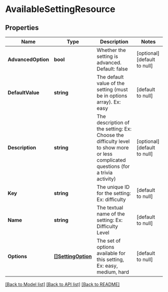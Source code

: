 # AvailableSettingResource

## Properties
Name | Type | Description | Notes
------------ | ------------- | ------------- | -------------
**AdvancedOption** | **bool** | Whether the setting is advanced. Default: false | [optional] [default to null]
**DefaultValue** | **string** | The default value of the setting (must be in options array). Ex: easy | [default to null]
**Description** | **string** | The description of the setting: Ex: Choose the difficulty level to show more or less complicated questions (for a trivia activity) | [optional] [default to null]
**Key** | **string** | The unique ID for the setting: Ex: difficulty | [default to null]
**Name** | **string** | The textual name of the setting: Ex: Difficulty Level | [default to null]
**Options** | [**[]SettingOption**](SettingOption.md) | The set of options available for this setting, Ex: easy, medium, hard | [default to null]

[[Back to Model list]](../README.md#documentation-for-models) [[Back to API list]](../README.md#documentation-for-api-endpoints) [[Back to README]](../README.md)


